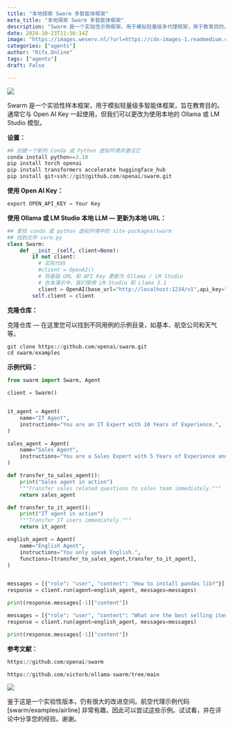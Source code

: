 ```yaml
---
title: "本地探索 Swarm 多智能体框架"
meta_title: "本地探索 Swarm 多智能体框架"
description: "Swarm 是一个实验性示例框架，用于模拟轻量级多代理框架，用于教育目的。通常它与 Open… 配合使用"
date: 2024-10-23T11:56:14Z
image: "https://images.weserv.nl/?url=https://cdn-images-1.readmedium.com/v2/resize:fit:800/1*0ZVceq32bvkytC7HSIgmwA.png"
categories: ["agents"]
author: "Rifx.Online"
tags: ["agents"]
draft: False

---
```






![](https://images.weserv.nl/?url=https://cdn-images-1.readmedium.com/v2/resize:fit:800/1*zkpW8DDwh0TTYuHJVJbDaw.png)

Swarm 是一个实验性样本框架，用于模拟轻量级多智能体框架，旨在教育目的。通常它与 Open AI Key 一起使用，但我们可以更改为使用本地的 Ollama 或 LM Studio 模型。

**设置：**


```python
## 创建一个新的 Conda 或 Python 虚拟环境并激活它
conda install python==3.10
pip install torch openai
pip install transformers accelerate huggingface_hub
pip install git+ssh://git@github.com/openai/swarm.git
```
**使用 Open AI Key：**


```python
export OPEN_API_KEY = Your Key
```
**使用 Ollama 或 LM Studio 本地 LLM — 更新为本地 URL：**


```python
## 查找 conda 或 python 虚拟环境中的 site-packages/swarm
## 找到文件 core.py
class Swarm:
    def __init__(self, client=None):
        if not client:
          # 实际代码
          #client = OpenAI()
          # 将基础 URL 和 API Key 更新为 Ollama / LM Studio
          # 在本演示中，我们使用 LM Studio 和 Llama 3.1
          client = OpenAI(base_url="http://localhost:1234/v1",api_key="random")
        self.client = client
```
**克隆仓库：**

克隆仓库 — 在这里您可以找到不同用例的示例目录，如基本、航空公司和天气等。


```python
git clone https://github.com/openai/swarm.git
cd swarm/examples
```
**示例代码：**


```python
from swarm import Swarm, Agent

client = Swarm()


it_agent = Agent(
    name="IT Agent",
    instructions="You are an IT Expert with 10 Years of Experience.",
)

sales_agent = Agent(
    name="Sales Agent",
    instructions="You are a Sales Expert with 5 Years of Experience and knows about best selling mobiles.",
)

def transfer_to_sales_agent():
    print("Sales agent in action")
    """Transfer sales related questions to sales team immediately."""
    return sales_agent

def transfer_to_it_agent():
    print("IT agent in action")
    """Transfer IT users immediately."""
    return it_agent

english_agent = Agent(
    name="English Agent",
    instructions="You only speak English.",
    functions=[transfer_to_sales_agent,transfer_to_it_agent],
)


messages = [{"role": "user", "content": "How to install pandas lib?"}]
response = client.run(agent=english_agent, messages=messages)

print(response.messages[-1]["content"])

messages = [{"role": "user", "content": "What are the best selling items?"}]
response = client.run(agent=english_agent, messages=messages)

print(response.messages[-1]["content"])
```
**参考文献：**


```python
https://github.com/openai/swarm

https://github.com/victorb/ollama-swarm/tree/main
```
![](https://images.weserv.nl/?url=https://cdn-images-1.readmedium.com/v2/resize:fit:800/1*hCFJ4VQoT12yElYPXwXvWA.png)

鉴于这是一个实验性版本，仍有很大的改进空间。航空代理示例代码 [swarm/examples/airline] 非常有趣，因此可以尝试这些示例。试试看，并在评论中分享您的经验。谢谢。

